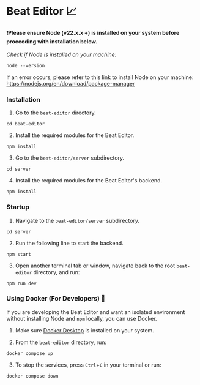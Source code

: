 # Beat Editor 📈

**❗️Please ensure Node (v22.x.x +) is installed on your system before 
proceeding with installation below.**
<br>
<br> *Check if Node is installed on your machine:*
```
node --version
```
If an error occurs, please refer to this link to install Node on your machine: https://nodejs.org/en/download/package-manager

### Installation
1. Go to the `beat-editor` directory.
```
cd beat-editor
```
2. Install the required modules for the Beat Editor.
```
npm install
```
3. Go to the `beat-editor/server` subdirectory.
```
cd server
```
4. Install the required modules for the Beat Editor's backend.
```
npm install
```

### Startup
1. Navigate to the `beat-editor/server` subdirectory.
```
cd server
```
2. Run the following line to start the backend.
```
npm start
```
3. Open another terminal tab or window, navigate back to the root 
   `beat-editor` directory, and run:
```
npm run dev
```

### Using Docker (For Developers) 🐳
If you are developing the Beat Editor and want an isolated environment 
without installing Node and `npm` locally, you can use Docker.

1. Make sure [Docker Desktop](https://www.docker.com/products/docker-desktop/) 
   is installed on your system.

2. From the `beat-editor` directory, run:
```
docker compose up
```
3. To stop the services, press `Ctrl`+`C` in your terminal or run:
```
docker compose down
```